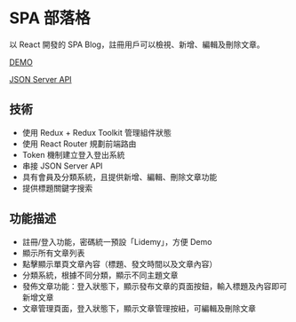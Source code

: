 # SPA 部落格
 以 React 開發的 SPA Blog，註冊用戶可以檢視、新增、編輯及刪除文章。
 
 [DEMO](https://bryan9411.github.io/react-redux-blog/#/)
 
 [JSON Server API](https://lidemy-blog-api.herokuapp.com)
 
## 技術

* 使用 Redux + Redux Toolkit 管理組件狀態
* 使用 React Router 規劃前端路由
* Token 機制建立登入登出系統
* 串接 JSON Server API
* 具有會員及分類系統，且提供新增、編輯、刪除文章功能
* 提供標題關鍵字搜索
## 功能描述
* 註冊/登入功能，密碼統一預設「Lidemy」，方便 Demo
* 顯示所有文章列表
* 點擊顯示單頁文章內容（標題、發文時間以及文章內容）
* 分類系統，根據不同分類，顯示不同主題文章
* 發佈文章功能：登入狀態下，顯示發布文章的頁面按鈕，輸入標題及內容即可新增文章
* 文章管理頁面，登入狀態下，顯示文章管理按紐，可編輯及刪除文章
